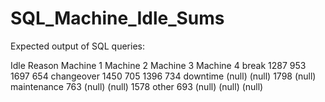 # SQL_Machine_Idle_Sums


Expected output of SQL queries:

Idle Reason	  Machine 1	  Machine 2	  Machine 3	  Machine 4
break	        1287	      953	        1697	      654
changeover	  1450	      705	        1396	      734
downtime	    (null)	    (null)	    1798	      (null)
maintenance	  763	        (null)	    (null)	    1578
other	        693	        (null)	    (null)	    (null)
